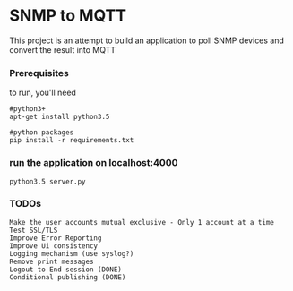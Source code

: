 # SNMP to MQTT
This project is an attempt to build an application to poll SNMP devices and convert the result into MQTT

### Prerequisites

to run, you'll need
```
#python3+
apt-get install python3.5

#python packages
pip install -r requirements.txt

```
### run the application on localhost:4000
```
python3.5 server.py
```
### TODOs
```
Make the user accounts mutual exclusive - Only 1 account at a time
Test SSL/TLS
Improve Error Reporting
Improve Ui consistency
Logging mechanism (use syslog?)
Remove print messages
Logout to End session (DONE)
Conditional publishing (DONE)
```

